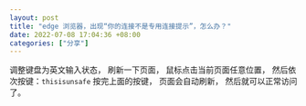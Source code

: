 ```yaml
---
layout: post
title: "edge 浏览器，出现“你的连接不是专用连接提示”，怎么办？"
date: 2022-07-08 17:04:36 +08:00
categories: ["分享"]
---
```


调整键盘为英文输入状态， 刷新一下页面， 鼠标点击当前页面任意位置， 然后依次按键：`thisisunsafe` 按完上面的按键， 页面会自动刷新， 然后就可以正常访问了。